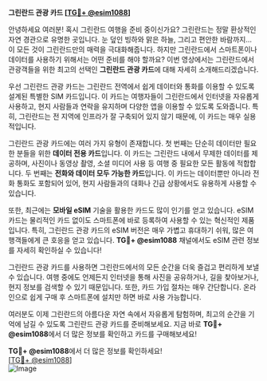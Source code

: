 **그린란드 관광 카드 [[TG💪+ @esim1088](https://t.me/s/esim1088)]**

안녕하세요 여러분! 혹시 그린란드 여행을 준비 중이신가요? 그린란드는 정말 환상적인 자연 경관으로 유명한 곳입니다. 눈 덮인 빙하와 맑은 하늘, 그리고 편안한 바람까지… 이 모든 것이 그린란드만의 매력을 극대화해줍니다. 하지만 그린란드에서 스마트폰이나 데이터를 사용하기 위해서는 어떤 준비를 해야 할까요? 이번 영상에서는 그린란드에서 관광객들을 위한 최고의 선택인 **그린란드 관광 카드**에 대해 자세히 소개해드리겠습니다.

우선 그린란드 관광 카드는 그린란드 전역에서 쉽게 데이터와 통화를 이용할 수 있도록 설계된 특별한 SIM 카드입니다. 이 카드는 여행자들이 그린란드에서 인터넷을 자유롭게 사용하고, 현지 사람들과 연락을 유지하며 다양한 앱을 이용할 수 있도록 도와줍니다. 특히, 그린란드는 전 지역에 인프라가 잘 구축되어 있지 않기 때문에, 이 카드는 매우 실용적입니다.

그린란드 관광 카드에는 여러 가지 유형이 존재합니다. 첫 번째는 단순히 데이터만 필요한 분들을 위한 **데이터 전용 카드**입니다. 이 카드는 그린란드 내에서 무제한 데이터를 제공하며, 사진이나 동영상 촬영, 소셜 미디어 사용 등 여행 중 필요한 모든 활동에 적합합니다. 두 번째는 **전화와 데이터 모두 가능한 카드**입니다. 이 카드는 데이터뿐만 아니라 전화 통화도 포함되어 있어, 현지 사람들과의 대화나 긴급 상황에서도 유용하게 사용할 수 있습니다.

또한, 최근에는 **모바일 eSIM** 기술을 활용한 카드도 많이 인기를 얻고 있습니다. eSIM 카드는 물리적인 카드 없이도 스마트폰에 바로 등록하여 사용할 수 있는 혁신적인 제품입니다. 특히, 그린란드 관광 카드의 eSIM 버전은 매우 가볍고 휴대하기 쉬워, 많은 여행객들에게 큰 호응을 얻고 있습니다. **TG💪+ @esim1088** 채널에서도 eSIM 관련 정보를 자세히 확인하실 수 있습니다!

그린란드 관광 카드를 사용하면 그린란드에서의 모든 순간을 더욱 즐겁고 편리하게 보낼 수 있습니다. 여행 중에도 언제든지 인터넷을 통해 사진을 공유하거나, 길을 찾아보거나, 현지 정보를 검색할 수 있기 때문입니다. 또한, 카드 가입 절차는 매우 간단합니다. 온라인으로 쉽게 구매 후 스마트폰에 설치만 하면 바로 사용 가능합니다.

여러분도 이제 그린란드의 아름다운 자연 속에서 자유롭게 탐험하며, 최고의 순간을 기억에 남길 수 있도록 그린란드 관광 카드를 준비해보세요. 지금 바로 **TG💪+ @esim1088**에서 더 많은 정보를 확인하고 카드를 구매해보세요!

**TG💪+ @esim1088**에서 더 많은 정보를 확인하세요!  
[[TG💪+ @esim1088](https://t.me/s/esim1088)]  
![Image](https://i.postimg.cc/Y0z9fWf4/image.png)